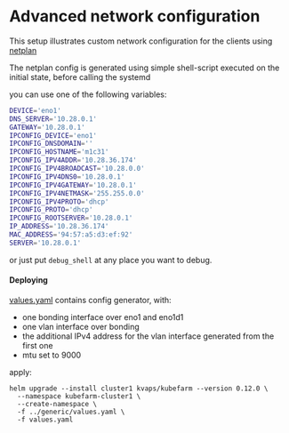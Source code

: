 # Advanced network configuration

This setup illustrates custom network configuration for the clients using [netplan]

[netplan]: https://netplan.io/

The netplan config is generated using simple shell-script executed on the initial state, before calling the systemd

you can use one of the following variables:

```bash
DEVICE='eno1'
DNS_SERVER='10.28.0.1'
GATEWAY='10.28.0.1'
IPCONFIG_DEVICE='eno1'
IPCONFIG_DNSDOMAIN=''
IPCONFIG_HOSTNAME='m1c31'
IPCONFIG_IPV4ADDR='10.28.36.174'
IPCONFIG_IPV4BROADCAST='10.28.0.0'
IPCONFIG_IPV4DNS0='10.28.0.1'
IPCONFIG_IPV4GATEWAY='10.28.0.1'
IPCONFIG_IPV4NETMASK='255.255.0.0'
IPCONFIG_IPV4PROTO='dhcp'
IPCONFIG_PROTO='dhcp'
IPCONFIG_ROOTSERVER='10.28.0.1'
IP_ADDRESS='10.28.36.174'
MAC_ADDRESS='94:57:a5:d3:ef:92'
SERVER='10.28.0.1'
```

or just put `debug_shell` at any place you want to debug.

#### Deploying

[values.yaml](values.yaml) contains config generator, with:

- one bonding interface over eno1 and eno1d1
- one vlan interface over bonding
- the additional IPv4 address for the vlan interface generated from the first one
- mtu set to 9000

apply:

```
helm upgrade --install cluster1 kvaps/kubefarm --version 0.12.0 \
  --namespace kubefarm-cluster1 \
  --create-namespace \
  -f ../generic/values.yaml \
  -f values.yaml
```
